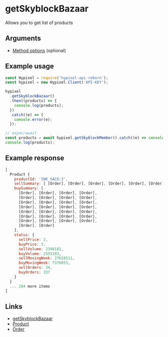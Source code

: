 # getSkyblockBazaar

Allows you to get list of products

## Arguments

- [Method options](https://hypixel-api-reborn.github.io/#/docs/main/master/typedef/MethodOptions) (optional)

## Example usage

```js
const Hypixel = require('hypixel-api-reborn');
const hypixel = new Hypixel.Client('API-KEY');

hypixel
  .getSkyblockBazaar()
  .then((products) => {
    console.log(products);
  })
  .catch((e) => {
    console.error(e);
  });

// async/await
const products = await hypixel.getSkyblockMember().catch((e) => console.error(e));
console.log(products);
```

## Example response

```js
[
  Product {
    productId: 'INK_SACK:3',
    sellSummary: [ [Order], [Order], [Order], [Order], [Order], [Order] ],
    buySummary: [
      [Order], [Order], [Order], [Order],
      [Order], [Order], [Order], [Order],
      [Order], [Order], [Order], [Order],
      [Order], [Order], [Order], [Order],
      [Order], [Order], [Order], [Order],
      [Order], [Order], [Order], [Order],
      [Order], [Order], [Order], [Order],
      [Order], [Order]
    ],
    status: {
      sellPrice: 2,
      buyPrice: 3,
      sellVolume: 2340181,
      buyVolume: 2555183,
      sellMovingWeek: 27628511,
      buyMovingWeek: 7376853,
      sellOrders: 34,
      buyOrders: 337
    }
  }
  ... 204 more items
]
```

## Links

- [getSkyblockBazaar](https://hypixel-api-reborn.github.io/#/docs/main/master/class/Client?scrollTo=getSkyblockBazaar)
- [Product](https://hypixel-api-reborn.github.io/#/docs/main/master/class/Product)
- [Order](https://hypixel-api-reborn.github.io/#/docs/main/master/class/Order)
